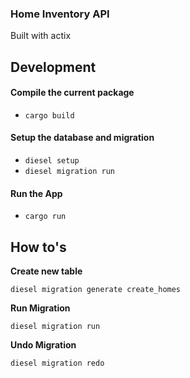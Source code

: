 ### Home Inventory API
Built with actix

## Development

#### Compile the current package 
- ``cargo build``

#### Setup the database and migration

- ``diesel setup``
- ``diesel migration run``

#### Run the App

- ``cargo run``



## How to's

**Create new table**

``diesel migration generate create_homes``

**Run Migration**

``diesel migration run``

**Undo Migration**

``diesel migration redo``
